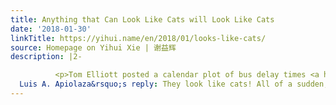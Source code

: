 ```yaml
---
title: Anything that Can Look Like Cats will Look Like Cats
date: '2018-01-30'
linkTitle: https://yihui.name/en/2018/01/looks-like-cats/
source: Homepage on Yihui Xie | 谢益辉
description: |2-

          <p>Tom Elliott posted a calendar plot of bus delay times <a href="https://twitter.com/tomelliottnz/status/958455527524130817">on Twitter</a>. My first reaction was, these little area graphs look like cats! Five seconds later, I saw
  Luis A. Apiolaza&rsquo;s reply: They look like cats! All of a sudden, <a href="https://en.wikipedia.org/wiki/Murphy%27s_law">Murphy&rsquo;s Law</a> came to my mind, and I have got Yihui&rsquo;s Cats-looking Law. For the record, the full text of the law is:</p
---
```

